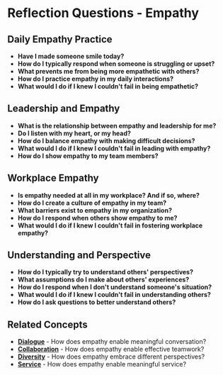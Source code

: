 # Reflection Questions - Empathy

## Daily Empathy Practice
- **Have I made someone smile today?**
- **How do I typically respond when someone is struggling or upset?**
- **What prevents me from being more empathetic with others?**
- **How do I practice empathy in my daily interactions?**
- **What would I do if I knew I couldn't fail in being empathetic?**

## Leadership and Empathy
- **What is the relationship between empathy and leadership for me?**
- **Do I listen with my heart, or my head?**
- **How do I balance empathy with making difficult decisions?**
- **What would I do if I knew I couldn't fail in leading with empathy?**
- **How do I show empathy to my team members?**

## Workplace Empathy
- **Is empathy needed at all in my workplace? And if so, where?**
- **How do I create a culture of empathy in my team?**
- **What barriers exist to empathy in my organization?**
- **How do I respond when others show empathy to me?**
- **What would I do if I knew I couldn't fail in fostering workplace empathy?**

## Understanding and Perspective
- **How do I typically try to understand others' perspectives?**
- **What assumptions do I make about others' experiences?**
- **How do I respond when I don't understand someone's situation?**
- **What would I do if I knew I couldn't fail in understanding others?**
- **How do I ask questions to better understand others?**

## Related Concepts
- **[Dialogue](../dialogue/README.md)** - How does empathy enable meaningful conversation?
- **[Collaboration](../collaboration/README.md)** - How does empathy enable effective teamwork?
- **[Diversity](../diversity/README.md)** - How does empathy embrace different perspectives?
- **[Service](../service/README.md)** - How does empathy enable meaningful service?
